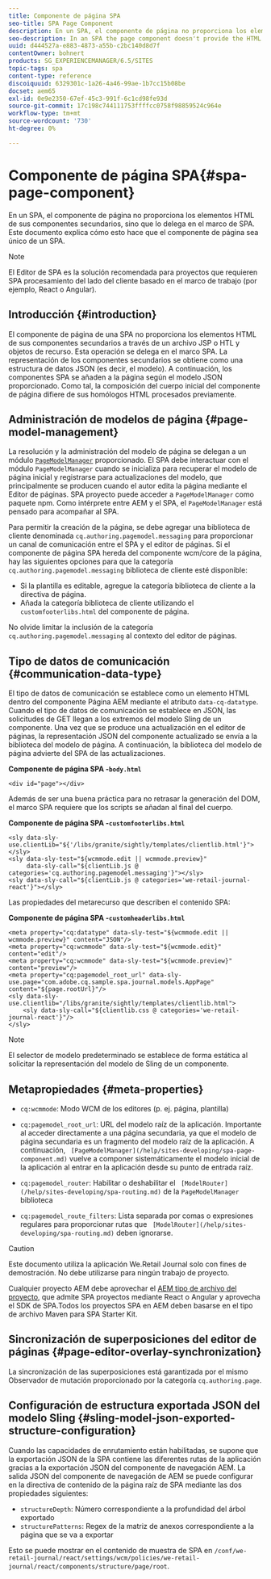 ```yaml
---
title: Componente de página SPA
seo-title: SPA Page Component
description: En un SPA, el componente de página no proporciona los elementos HTML de sus componentes secundarios, sino que lo delega en el marco de SPA. Este documento explica cómo esto hace que el componente de página sea único de un SPA.
seo-description: In an SPA the page component doesn't provide the HTML elements of its child components, but instead delegates this to the SPA framework. This document explains how this makes the page component of an SPA unique.
uuid: d444527a-e883-4873-a55b-c2bc140d8d7f
contentOwner: bohnert
products: SG_EXPERIENCEMANAGER/6.5/SITES
topic-tags: spa
content-type: reference
discoiquuid: 6329301c-1a26-4a46-99ae-1b7cc15b08be
docset: aem65
exl-id: 0e9e2350-67ef-45c3-991f-6c1cd98fe93d
source-git-commit: 17c198c744111753ffffcc0758f98859524c964e
workflow-type: tm+mt
source-wordcount: '730'
ht-degree: 0%

---
```


# Componente de página SPA{#spa-page-component}

En un SPA, el componente de página no proporciona los elementos HTML de sus componentes secundarios, sino que lo delega en el marco de SPA. Este documento explica cómo esto hace que el componente de página sea único de un SPA.

>[!NOTE]
>
>El Editor de SPA es la solución recomendada para proyectos que requieren SPA procesamiento del lado del cliente basado en el marco de trabajo (por ejemplo, React o Angular).

## Introducción {#introduction}

El componente de página de una SPA no proporciona los elementos HTML de sus componentes secundarios a través de un archivo JSP o HTL y objetos de recurso. Esta operación se delega en el marco SPA. La representación de los componentes secundarios se obtiene como una estructura de datos JSON (es decir, el modelo). A continuación, los componentes SPA se añaden a la página según el modelo JSON proporcionado. Como tal, la composición del cuerpo inicial del componente de página difiere de sus homólogos HTML procesados previamente.

## Administración de modelos de página {#page-model-management}

La resolución y la administración del modelo de página se delegan a un módulo [ `PageModelManager`](/help/sites-developing/spa-blueprint.md#pagemodelmanager) proporcionado. El SPA debe interactuar con el módulo `PageModelManager` cuando se inicializa para recuperar el modelo de página inicial y registrarse para actualizaciones del modelo, que principalmente se producen cuando el autor edita la página mediante el Editor de páginas. SPA proyecto puede acceder a `PageModelManager` como paquete npm. Como intérprete entre AEM y el SPA, el `PageModelManager` está pensado para acompañar al SPA.

Para permitir la creación de la página, se debe agregar una biblioteca de cliente denominada `cq.authoring.pagemodel.messaging` para proporcionar un canal de comunicación entre el SPA y el editor de páginas. Si el componente de página SPA hereda del componente wcm/core de la página, hay las siguientes opciones para que la categoría `cq.authoring.pagemodel.messaging` biblioteca de cliente esté disponible:

* Si la plantilla es editable, agregue la categoría biblioteca de cliente a la directiva de página.
* Añada la categoría biblioteca de cliente utilizando el `customfooterlibs.html` del componente de página.

No olvide limitar la inclusión de la categoría `cq.authoring.pagemodel.messaging` al contexto del editor de páginas.

## Tipo de datos de comunicación {#communication-data-type}

El tipo de datos de comunicación se establece como un elemento HTML dentro del componente Página AEM mediante el atributo `data-cq-datatype`. Cuando el tipo de datos de comunicación se establece en JSON, las solicitudes de GET llegan a los extremos del modelo Sling de un componente. Una vez que se produce una actualización en el editor de páginas, la representación JSON del componente actualizado se envía a la biblioteca del modelo de página. A continuación, la biblioteca del modelo de página advierte del SPA de las actualizaciones.

**Componente de página SPA -`body.html`**

```
<div id="page"></div>
```

Además de ser una buena práctica para no retrasar la generación del DOM, el marco SPA requiere que los scripts se añadan al final del cuerpo.

**Componente de página SPA -`customfooterlibs.html`**

```
<sly data-sly-use.clientLib="${'/libs/granite/sightly/templates/clientlib.html'}"></sly>
<sly data-sly-test="${wcmmode.edit || wcmmode.preview}"
     data-sly-call="${clientLib.js @ categories='cq.authoring.pagemodel.messaging'}"></sly>
<sly data-sly-call="${clientLib.js @ categories='we-retail-journal-react'}"></sly>
```

Las propiedades del metarecurso que describen el contenido SPA:

**Componente de página SPA -`customheaderlibs.html`**

```
<meta property="cq:datatype" data-sly-test="${wcmmode.edit || wcmmode.preview}" content="JSON"/>
<meta property="cq:wcmmode" data-sly-test="${wcmmode.edit}" content="edit"/>
<meta property="cq:wcmmode" data-sly-test="${wcmmode.preview}" content="preview"/>
<meta property="cq:pagemodel_root_url" data-sly-use.page="com.adobe.cq.sample.spa.journal.models.AppPage" content="${page.rootUrl}"/>
<sly data-sly-use.clientlib="/libs/granite/sightly/templates/clientlib.html">
    <sly data-sly-call="${clientlib.css @ categories='we-retail-journal-react'}"/>
</sly>
```

>[!NOTE]
>
>El selector de modelo predeterminado se establece de forma estática al solicitar la representación del modelo de Sling de un componente.

## Metapropiedades {#meta-properties}

* `cq:wcmmode`: Modo WCM de los editores (p. ej. página, plantilla)
* `cq:pagemodel_root_url`: URL del modelo raíz de la aplicación. Importante al acceder directamente a una página secundaria, ya que el modelo de página secundaria es un fragmento del modelo raíz de la aplicación. A continuación, ` [PageModelManager](/help/sites-developing/spa-page-component.md)` vuelve a componer sistemáticamente el modelo inicial de la aplicación al entrar en la aplicación desde su punto de entrada raíz.

* `cq:pagemodel_router`: Habilitar o deshabilitar el  ` [ModelRouter](/help/sites-developing/spa-routing.md)` de la  `PageModelManager` biblioteca

* `cq:pagemodel_route_filters`: Lista separada por comas o expresiones regulares para proporcionar rutas que  ` [ModelRouter](/help/sites-developing/spa-routing.md)` deben ignorarse.

>[!CAUTION]
>
>Este documento utiliza la aplicación We.Retail Journal solo con fines de demostración. No debe utilizarse para ningún trabajo de proyecto.
>
>Cualquier proyecto AEM debe aprovechar el [AEM tipo de archivo del proyecto](https://experienceleague.adobe.com/docs/experience-manager-core-components/using/developing/archetype/overview.html), que admite SPA proyectos mediante React o Angular y aprovecha el SDK de SPA.Todos los proyectos SPA en AEM deben basarse en el tipo de archivo Maven para SPA Starter Kit.

## Sincronización de superposiciones del editor de páginas {#page-editor-overlay-synchronization}

La sincronización de las superposiciones está garantizada por el mismo Observador de mutación proporcionado por la categoría `cq.authoring.page`.

## Configuración de estructura exportada JSON del modelo Sling {#sling-model-json-exported-structure-configuration}

Cuando las capacidades de enrutamiento están habilitadas, se supone que la exportación JSON de la SPA contiene las diferentes rutas de la aplicación gracias a la exportación JSON del componente de navegación AEM. La salida JSON del componente de navegación de AEM se puede configurar en la directiva de contenido de la página raíz de SPA mediante las dos propiedades siguientes:

* `structureDepth`: Número correspondiente a la profundidad del árbol exportado
* `structurePatterns`: Regex de la matriz de anexos correspondiente a la página que se va a exportar

Esto se puede mostrar en el contenido de muestra de SPA en `/conf/we-retail-journal/react/settings/wcm/policies/we-retail-journal/react/components/structure/page/root`.
